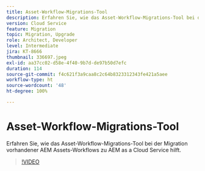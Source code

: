 ```yaml
---
title: Asset-Workflow-Migrations-Tool
description: Erfahren Sie, wie das Asset-Workflow-Migrations-Tool bei der Migration vorhandener AEM Assets-Workflows zu AEM as a Cloud Service hilft.
version: Cloud Service
feature: Migration
topic: Migration, Upgrade
role: Architect, Developer
level: Intermediate
jira: KT-8666
thumbnail: 336697.jpeg
exl-id: aa37cc02-d58e-4f40-9b7d-de97b50d7efc
duration: 114
source-git-commit: f4c621f3a9caa8c2c64b8323312343fe421a5aee
workflow-type: ht
source-wordcount: '48'
ht-degree: 100%

---
```


# Asset-Workflow-Migrations-Tool

Erfahren Sie, wie das Asset-Workflow-Migrations-Tool bei der Migration vorhandener AEM Assets-Workflows zu AEM as a Cloud Service hilft.

>[!VIDEO](https://video.tv.adobe.com/v/336697?quality=12&learn=on)
